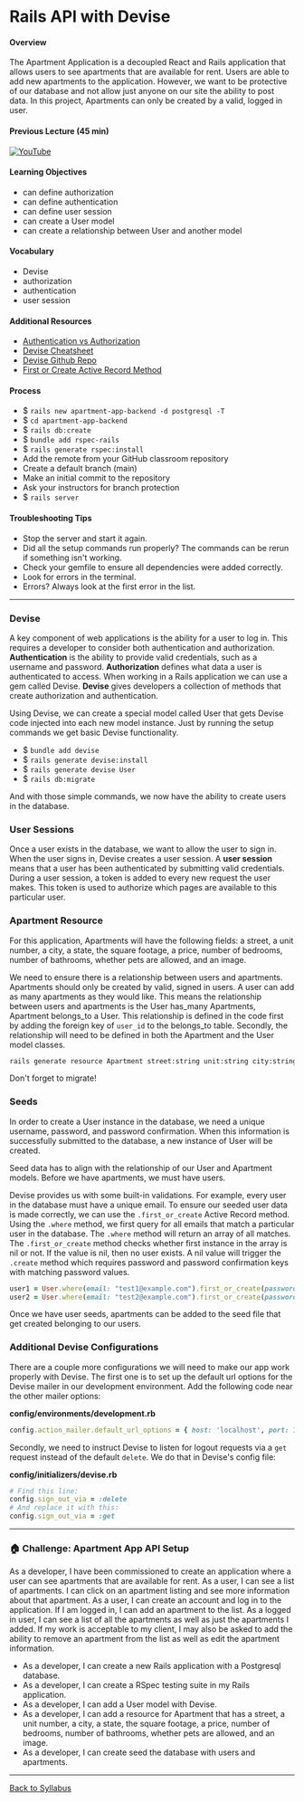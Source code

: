 # Rails API with Devise

#### Overview

The Apartment Application is a decoupled React and Rails application that allows users to see apartments that are available for rent. Users are able to add new apartments to the application. However, we want to be protective of our database and not allow just anyone on our site the ability to post data. In this project, Apartments can only be created by a valid, logged in user.

#### Previous Lecture (45 min)

[![YouTube](http://img.youtube.com/vi/ZomvJEIpKxY/0.jpg)](https://youtu.be/ZomvJEIpKxY)

#### Learning Objectives

- can define authorization
- can define authentication
- can define user session
- can create a User model
- can create a relationship between User and another model

#### Vocabulary

- Devise
- authorization
- authentication
- user session

#### Additional Resources

- [Authentication vs Authorization](../authentication-vs-authorization.md)
- [Devise Cheatsheet](https://devhints.io/devise)
- [Devise Github Repo](https://github.com/plataformatec/devise#getting-started)
- [First or Create Active Record Method](https://guides.rubyonrails.org/v3.2.9/active_record_querying.html#first_or_create)

#### Process

- $ `rails new apartment-app-backend -d postgresql -T`
- $ `cd apartment-app-backend`
- $ `rails db:create`
- $ `bundle add rspec-rails`
- $ `rails generate rspec:install`
- Add the remote from your GitHub classroom repository
- Create a default branch (main)
- Make an initial commit to the repository
- Ask your instructors for branch protection
- $ `rails server`

#### Troubleshooting Tips

- Stop the server and start it again.
- Did all the setup commands run properly? The commands can be rerun if something isn't working.
- Check your gemfile to ensure all dependencies were added correctly.
- Look for errors in the terminal.
- Errors? Always look at the first error in the list.

---

### Devise

A key component of web applications is the ability for a user to log in. This requires a developer to consider both authentication and authorization. **Authentication** is the ability to provide valid credentials, such as a username and password. **Authorization** defines what data a user is authenticated to access. When working in a Rails application we can use a gem called Devise. **Devise** gives developers a collection of methods that create authorization and authentication.

Using Devise, we can create a special model called User that gets Devise code injected into each new model instance. Just by running the setup commands we get basic Devise functionality.

- $ `bundle add devise`
- $ `rails generate devise:install`
- $ `rails generate devise User`
- $ `rails db:migrate`

And with those simple commands, we now have the ability to create users in the database.

### User Sessions

Once a user exists in the database, we want to allow the user to sign in. When the user signs in, Devise creates a user session. A **user session** means that a user has been authenticated by submitting valid credentials. During a user session, a token is added to every new request the user makes. This token is used to authorize which pages are available to this particular user.

### Apartment Resource

For this application, Apartments will have the following fields: a street, a unit number, a city, a state, the square footage, a price, number of bedrooms, number of bathrooms, whether pets are allowed, and an image.

We need to ensure there is a relationship between users and apartments. Apartments should only be created by valid, signed in users. A user can add as many apartments as they would like. This means the relationship between users and apartments is the User has_many Apartments, Apartment belongs_to a User. This relationship is defined in the code first by adding the foreign key of `user_id` to the belongs_to table. Secondly, the relationship will need to be defined in both the Apartment and the User model classes.

```bash
rails generate resource Apartment street:string unit:string city:string state:string square_footage:integer price:string bedrooms:integer bathrooms:float pets:string image:text user_id:integer
```

Don't forget to migrate!

### Seeds

In order to create a User instance in the database, we need a unique username, password, and password confirmation. When this information is successfully submitted to the database, a new instance of User will be created.

Seed data has to align with the relationship of our User and Apartment models. Before we have apartments, we must have users.

Devise provides us with some built-in validations. For example, every user in the database must have a unique email. To ensure our seeded user data is made correctly, we can use the `.first_or_create` Active Record method. Using the `.where` method, we first query for all emails that match a particular user in the database. The `.where` method will return an array of all matches. The `.first_or_create` method checks whether first instance in the array is nil or not. If the value is nil, then no user exists. A nil value will trigger the `.create` method which requires password and password confirmation keys with matching password values.

```ruby
user1 = User.where(email: "test1@example.com").first_or_create(password: "password", password_confirmation: "password")
user2 = User.where(email: "test2@example.com").first_or_create(password: "password", password_confirmation: "password")
```

Once we have user seeds, apartments can be added to the seed file that get created belonging to our users.

### Additional Devise Configurations

There are a couple more configurations we will need to make our app work properly with Devise. The first one is to set up the default url options for the Devise mailer in our development environment. Add the following code near the other mailer options:

**config/environments/development.rb**

```ruby
config.action_mailer.default_url_options = { host: 'localhost', port: 3000 }
```

Secondly, we need to instruct Devise to listen for logout requests via a `get` request instead of the default `delete`. We do that in Devise's config file:

**config/initializers/devise.rb**

```ruby
# Find this line:
config.sign_out_via = :delete
# And replace it with this:
config.sign_out_via = :get
```

---

### 🏠 Challenge: Apartment App API Setup

As a developer, I have been commissioned to create an application where a user can see apartments that are available for rent. As a user, I can see a list of apartments. I can click on an apartment listing and see more information about that apartment. As a user, I can create an account and log in to the application. If I am logged in, I can add an apartment to the list. As a logged in user, I can see a list of all the apartments as well as just the apartments I added. If my work is acceptable to my client, I may also be asked to add the ability to remove an apartment from the list as well as edit the apartment information.

- As a developer, I can create a new Rails application with a Postgresql database.
- As a developer, I can create a RSpec testing suite in my Rails application.
- As a developer, I can add a User model with Devise.
- As a developer, I can add a resource for Apartment that has a street, a unit number, a city, a state, the square footage, a price, number of bedrooms, number of bathrooms, whether pets are allowed, and an image.
- As a developer, I can create seed the database with users and apartments.

---

[Back to Syllabus](../../README.md#unit-nine-react-and-rails-with-authentication)
